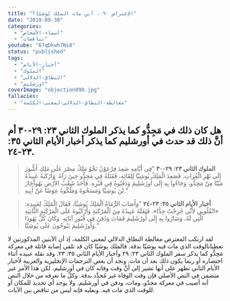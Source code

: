 ```yaml
---
title: "الإعتراض ٠٩٠، أين مات الملك يُوشيّا؟"
date: "2019-09-30"
categories:
  - "أسماء-الأشخاص"
  - "تناقضات"
youtube: "67qDkwh7Ns8"
status: "published"
tags:
  - "أخبار-الأيام"
  - "الملوك"
  - "النطاق-الدلالي"
  - "اورشليم"
coverImage: "objection090.jpg"
fallacies:
  - "مغالطة-النطاق-الدلالي-لمعنى-الكلمة"
---
```


## **هل كان ذلك في مَجِدُّو كما يذكر الملوك الثاني ٢٣: ٢٩-٣٠ أم أنَّ ذلك قد حدث في أورشليم كما يذكر أخبار الأيام الثاني ٣٥: ٢٣-٢٤.**

> **الملوك الثاني ٢٣: ٢٩-٣٠** ”فِي أَيَّامِهِ صَعِدَ فِرْعَوْنُ نَخْوُ مَلِكُ مِصْرَ عَلَى مَلِكِ أَشُّورَ إِلَى نَهْرِ الْفُرَاتِ. فَصَعِدَ الْمَلِكُ يُوشِيَّا لِلِقَائِهِ، فَقَتَلَهُ فِي مَجِدُّو حِينَ رَآهُ. وَأَرْكَبَهُ عَبِيدُهُ مَيْتًا مِنْ مَجِدُّو، وَجَاءُوا بِهِ إِلَى أُورُشَلِيمَ وَدَفَنُوهُ فِي قَبْرِهِ. فَأَخَذَ شَعْبُ الأَرْضِ يَهُوآحَازَ بْنَ يُوشِيَّا وَمَسَحُوهُ وَمَلَّكُوهُ عِوَضًا عَنْ أَبِيهِ.“

> **أخبار الأيام الثاني ٣٥: ٢٣-٢٤** ”وَأَصَابَ الرُّمَاةُ الْمَلِكَ يُوشِيَّا، فَقَالَ الْمَلِكُ لِعَبِيدِهِ: «انْقُلُونِي لأَنِّي جُرِحْتُ جِدًّا». فَنَقَلَهُ عَبِيدُهُ مِنَ الْمَرْكَبَةِ وَأَرْكَبُوهُ عَلَى الْمَرْكَبَةِ الثَّانِيَةِ الَّتِي لَهُ، وَسَارُوا بِهِ إِلَى أُورُشَلِيمَ فَمَاتَ وَدُفِنَ فِي قُبُورِ آبَائِهِ. وَكَانَ كُلُّ يَهُوذَا وَأُورُشَلِيمَ يَنُوحُونَ عَلَى يُوشِيَّا.“

لقد ارتكب المعترض مغالطة النطاق الدلالي لمعنى الكلمة، إذ أن الآيتين المذكورتين لا تعطيانالوقت الذي مات فيه يوشيّا بدقة. فالملك يوشيّا كان قد تلقى إصابة قاتلة في معركة مَجِدُّو كما يذكر سفر الملوك الثاني ٢٣: ٢٩ وأخبار الأيام الثاني ٣٥: ٢٣. وقد نقله عبيده أثناء احتضاره أو ربما يكون ذلك بعد أن مات. ونجد أن بعض الترجمات الإنجليزية والعربية لأخبار الأيام الثاني تظهر على أنها تشير إلى أنَّ وقت وفاته كان في أورشليم، لكن هذا الأمر غير متضمن في النص الأصلي فإن وقت الوفاة غير مُحدَّد بدقة. وكلّ ما نعرفه من خلال النص أنه أصيب في معركة مجدّو، ومات، ودفن في أورشليم. ولا يوجد أي تحديد للمكان أو للوقت الذي مات فيه. وبعليه فإنه ليس من تناقض بين الآيات.
